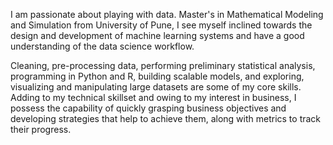 I am passionate about playing with data. Master's in Mathematical Modeling and Simulation from University of Pune, I see myself inclined towards the design and development of machine learning systems and have a good understanding of the data science workflow.

Cleaning, pre-processing data, performing preliminary statistical analysis, programming in Python and R, building scalable models, and exploring, visualizing and manipulating large datasets are some of my core skills. Adding to my technical skillset and owing to my interest in business, I possess the capability of quickly grasping business objectives and developing strategies that help to achieve them, along with metrics to track their progress.
